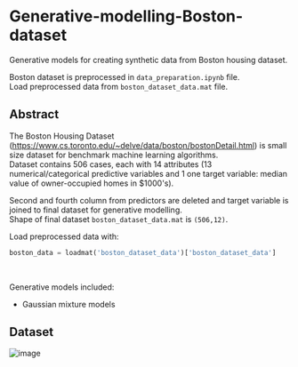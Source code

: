 # Generative-modelling-Boston-dataset
Generative models for creating synthetic data from Boston housing dataset. <br>

Boston dataset is preprocessed in ``` data_preparation.ipynb ``` file. <br>
Load preprocessed data from ``` boston_dataset_data.mat ``` file. <br>

## Abstract <br>
The Boston Housing Dataset (https://www.cs.toronto.edu/~delve/data/boston/bostonDetail.html) is small size dataset for benchmark machine learning algorithms. <br>
Dataset contains 506 cases, each with 14 attributes (13 numerical/categorical predictive variables and 1 one target variable: median value of owner-occupied homes in $1000's). <br>

Second and fourth column from predictors are deleted and target variable is joined to final dataset for generative modelling. <br>
Shape of final dataset ```boston_dataset_data.mat``` is ```(506,12)```. <br>

Load preprocessed data with: 
```python
boston_data = loadmat('boston_dataset_data')['boston_dataset_data']
```
<br>

Generative models included:
- Gaussian mixture models

## Dataset
![image](https://user-images.githubusercontent.com/38408538/199962504-a5a4302a-b3d9-4ac9-97ac-a6de7215cede.png)
